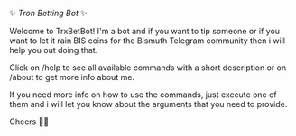 ✨ *Tron Betting Bot* ✨

Welcome to TrxBetBot! I'm a bot and if you want to tip someone or if you want to let it rain BIS coins for the Bismuth Telegram community then i will help you out doing that.

Click on /help to see all available commands with a short description or on /about to get more info about me.

If you need more info on how to use the commands, just execute one of them and i will let you know about the arguments that you need to provide.

Cheers 🍻👋